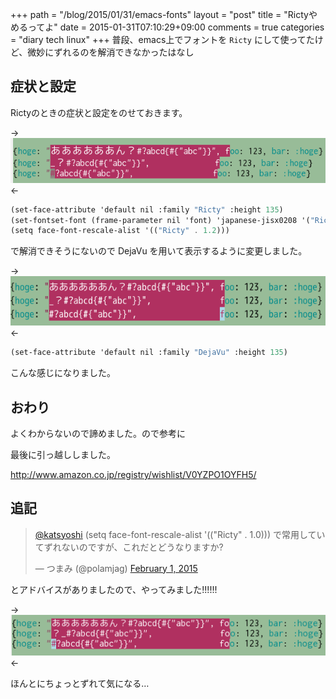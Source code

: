 +++
path = "/blog/2015/01/31/emacs-fonts"
layout = "post"
title = "Rictyやめるってよ"
date = 2015-01-31T07:10:29+09:00
comments = true
categories = "diary tech linux"
+++
普段、emacs上でフォントを `Ricty` にして使ってたけど、微妙にずれるのを解消できなかったはなし

## 症状と設定

Rictyのときの症状と設定をのせておきます。

-> ![Ricty](/images/screenshot/Ricty.png) <-

```scheme
(set-face-attribute 'default nil :family "Ricty" :height 135)
(set-fontset-font (frame-parameter nil 'font) 'japanese-jisx0208 '("Ricty" . "iso10646-1"))
(setq face-font-rescale-alist '(("Ricty" . 1.2)))
```

で解消できそうにないので DejaVu を用いて表示するように変更しました。

-> ![DejaVu](/images/screenshot/DejaVu.png) <-

```scheme
(set-face-attribute 'default nil :family "DejaVu" :height 135)
```

こんな感じになりました。

## おわり
よくわからないので諦めました。ので参考に

最後に引っ越ししました。

http://www.amazon.co.jp/registry/wishlist/V0YZPO1OYFH5/

## 追記

<blockquote class="twitter-tweet" lang="en"><p><a href="https://twitter.com/katsyoshi">@katsyoshi</a> (setq face-font-rescale-alist &#39;((&quot;Ricty&quot; . 1.0))) で常用していてずれないのですが、これだとどうなりますか?</p>&mdash; つまみ (@polamjag) <a href="https://twitter.com/polamjag/status/561875516118949889">February 1, 2015</a></blockquote>
<script async src="//platform.twitter.com/widgets.js" charset="utf-8"></script>

とアドバイスがありましたので、やってみました!!!!!!

-> ![Ricty-1.0](/images/screenshot/Ricty1.0.png) <-

ほんとにちょっとずれて気になる…
